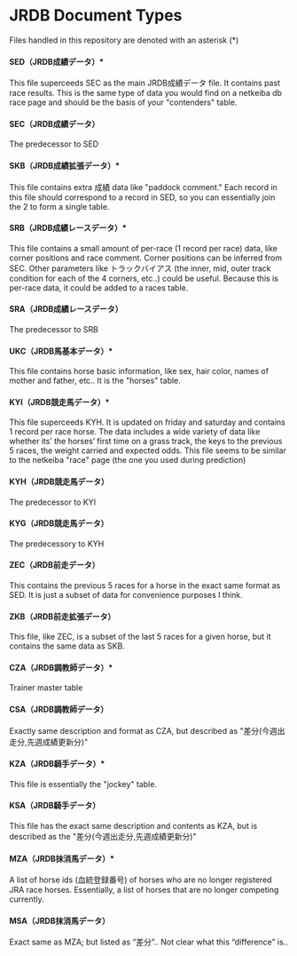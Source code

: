 # JRDB Document Types

Files handled in this repository are denoted with an asterisk (*)

#### SED（JRDB成績データ）*
This file superceeds SEC as the main JRDB成績データ file. It contains past race results. This is the same type of data you would find on a netkeiba db race page and should be the basis of your "contenders" table.

#### SEC（JRDB成績データ）
The predecessor to SED

#### SKB（JRDB成績拡張データ）*
This file contains extra 成績 data like "paddock comment." Each record in this file should correspond to a record in SED, so you can essentially join the 2 to form a single table.

#### SRB（JRDB成績レースデータ）*
This file contains a small amount of per-race (1 record per race) data, like corner positions and race comment. Corner positions can be inferred from SEC. Other parameters like トラックバイアス (the inner, mid, outer track condition for each of the 4 corners, etc..) could be useful. Because this is per-race data, it could be added to a races table.

#### SRA（JRDB成績レースデータ）
The predecessor to SRB

#### UKC（JRDB馬基本データ）*
This file contains horse basic information, like sex, hair color, names of mother and father, etc.. It is the "horses" table.

#### KYI（JRDB競走馬データ）*
This file superceeds KYH. It is updated on friday and saturday and contains 1 record per race horse. The data includes a wide variety of data like whether its’ the horses’ first time on a grass track, the keys to the previous 5 races, the weight carried and expected odds. This file seems to be similar to the netkeiba "race" page (the one you used during prediction)

#### KYH（JRDB競走馬データ）
The predecessor to KYI

#### KYG（JRDB競走馬データ）
The predecessory to KYH

#### ZEC（JRDB前走データ）
This contains the previous 5 races for a horse in the exact same format as SED. It is just a subset of data for convenience purposes I think.

#### ZKB（JRDB前走拡張データ）
This file, like ZEC, is a subset of the last 5 races for a given horse, but it contains the same data as SKB.

#### CZA（JRDB調教師データ）*
Trainer master table

#### CSA（JRDB調教師データ）
Exactly same description and format as CZA, but described as "差分(今週出走分,先週成績更新分)"

#### KZA（JRDB騎手データ）*
This file is essentially the "jockey" table.

#### KSA（JRDB騎手データ）
This file has the exact same description and contents as KZA, but is described as the "差分(今週出走分,先週成績更新分)"

#### MZA（JRDB抹消馬データ）*
A list of horse ids (血統登録番号) of horses who are no longer registered JRA race horses. Essentially, a list of horses that are no longer competing currently.

#### MSA（JRDB抹消馬データ）
Exact same as MZA; but listed as “差分”.. Not clear what this “difference” is..
